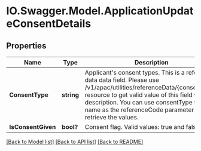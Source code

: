 # IO.Swagger.Model.ApplicationUpdateConsentDetails
## Properties

Name | Type | Description | Notes
------------ | ------------- | ------------- | -------------
**ConsentType** | **string** | Applicant&#x27;s consent types. This is a reference data data field. Please use /v1/apac/utilities/referenceData/{consentType} resource to get valid value of this field with description. You can use consentType field name as the referenceCode parameter to retrieve the values. | [optional] 
**IsConsentGiven** | **bool?** | Consent flag. Valid values: true and false | [optional] 

[[Back to Model list]](../README.md#documentation-for-models) [[Back to API list]](../README.md#documentation-for-api-endpoints) [[Back to README]](../README.md)

